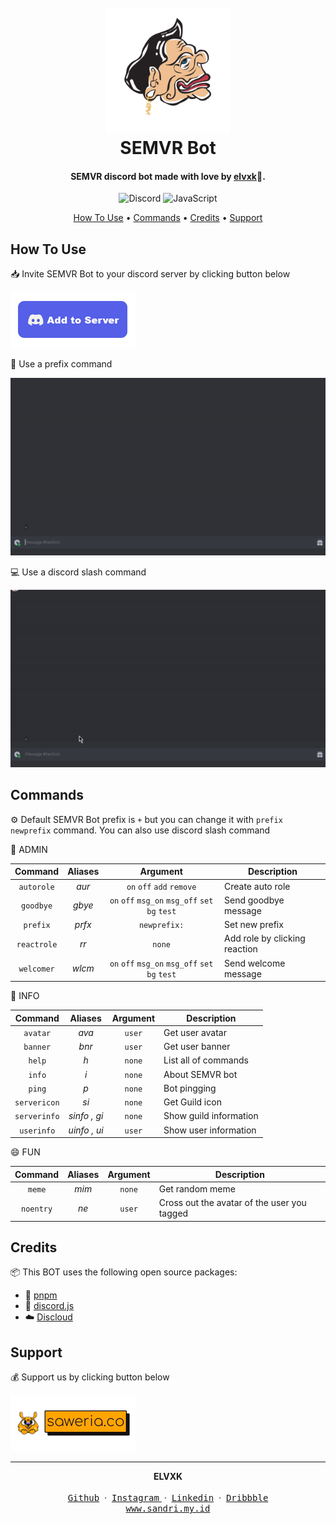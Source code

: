 <h1 align="center">
  <br>
  <a href="https://github.com/elvxk/semvr/blob/main/README.md"><img src="https://github.com/elvxk/semvr/blob/main/assets/SEMVR.png" alt="SEMVR" width="200"></a>
  <br>
  SEMVR Bot
  <br>
</h1>

<h4 align="center">SEMVR discord bot made with love by <a href="https://instagram.com/elvxk/" target="_blank">elvxk</a>💖.</h4>

<div align="center">

![Discord](https://img.shields.io/badge/Discord-%235865F2.svg?style=for-the-badge&logo=discord&logoColor=white)
![JavaScript](https://img.shields.io/badge/javascript-%23323330.svg?style=for-the-badge&logo=javascript&logoColor=%23F7DF1E)

</div>

<p align="center">
  <a href="#how-to-use">How To Use</a> •
  <a href="#commands">Commands</a> •
  <a href="#credits">Credits</a> •
  <a href="#support">Support</a>
</p>

## How To Use

📥 Invite SEMVR Bot to your discord server by clicking button below

<a href="https://discord.com/api/oauth2/authorize?client_id=1093155834936164473&permissions=8&scope=bot%20applications.commands">
 <img src="https://github.com/elvxk/semvr/blob/main/assets/btn_dc.png">
</a>

🤖 Use a prefix command

![prefix](https://github.com/elvxk/semvr/blob/main/assets/command.gif)

💻 Use a discord slash command

![prefix](https://github.com/elvxk/semvr/blob/main/assets/slash_command.gif)

## Commands

⚙️ Default SEMVR Bot prefix is `+` but you can change it with `prefix newprefix` command. You can also use discord slash command

🔐 ADMIN

| Command | Aliases | Argument | Description |
| :---: | :---: | :---: | --- |
| `autorole` | _aur_ | `on` `off` `add` `remove` | Create auto role |
| `goodbye` | _gbye_ | `on` `off` `msg_on` `msg_off` `set` `bg` `test` | Send goodbye message |
| `prefix` | _prfx_ | `newprefix:` | Set new prefix |
| `reactrole` | _rr_ | `none` | Add role by clicking reaction |
| `welcomer` | _wlcm_ | `on` `off` `msg_on` `msg_off` `set` `bg` `test` | Send welcome message |

🚩 INFO

| Command | Aliases | Argument | Description |
| :---: | :---: | :---: | --- |
| `avatar` | _ava_ | `user` | Get user avatar |
| `banner` | _bnr_ | `user` | Get user banner |
| `help` | _h_ | `none` | List all of commands |
| `info` | _i_ | `none` | About SEMVR bot |
| `ping` | _p_ | `none` | Bot pingging |
| `servericon` | _si_ | `none` | Get Guild icon |
| `serverinfo` | _sinfo , gi_ | `none` | Show guild information |
| `userinfo` | _uinfo , ui_ | `user` | Show user information |

😄 FUN

| Command | Aliases | Argument | Description |
| :---: | :---: | :---: | --- |
| `meme` | _mim_ | `none` | Get random meme |
| `noentry` | _ne_ | `user` | Cross out the avatar of the user you tagged |

## Credits

📦 This BOT uses the following open source packages:

- 🐍 [pnpm](https://pnpm.io/)
- 🤖 [discord.js](https://discord.js.org/)
- ☁️ [Discloud](https://discloudbot.com/)

## Support

💰 Support us by clicking button below

<a href="https://saweria.co/elvxk" target="_blank"><img src="https://github.com/elvxk/semvr/blob/main/assets/saweria.png" ></a>

---

<div align='center'>
<b>ELVXK</b>
<br/>
<br/>
<a href="https://github.com/elvxk" target="_blank"><samp>Github</samp></a>
&nbsp;&middot;&nbsp;
<a href="https://github.com/elvxk" target="_blank"><samp>Instagram</samp> </a>
&nbsp;&middot;&nbsp;
<a href="https://www.linkedin.com/in/elvxk/" target="_blank"><samp>Linkedin</samp></a>
&nbsp;&middot;&nbsp;
<a href="https://dribbble.com/elvxk" target="_blank"><samp>Dribbble</samp></a>
<br/>
<a href="https://sandri.my.id" target="_blank"><samp>www.sandri.my.id</samp></a>
</div>
